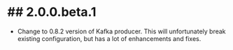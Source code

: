 # ## 2.0.0.beta.1
 - Change to 0.8.2 version of Kafka producer. This will unfortunately break existing configuration, but has a lot of enhancements and fixes.
